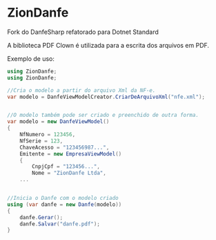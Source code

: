 # ZionDanfe
Fork do DanfeSharp refatorado para Dotnet Standard


A biblioteca PDF Clown é utilizada para a escrita dos arquivos em PDF.

Exemplo de uso:

```C#
using ZionDanfe;
using ZionDanfe;

//Cria o modelo a partir do arquivo Xml da NF-e.
var modelo = DanfeViewModelCreator.CriarDeArquivoXml("nfe.xml");


//O modelo também pode ser criado e preenchido de outra forma.
var modelo = new DanfeViewModel()
{
    NfNumero = 123456,
    NfSerie = 123,
    ChaveAcesso = "123456987...",
    Emitente = new EmpresaViewModel()
    {
        CnpjCpf = "123456...",
        Nome = "ZionDanfe Ltda",    
	...


//Inicia o Danfe com o modelo criado
using (var danfe = new Danfe(modelo))
{
	danfe.Gerar();
	danfe.Salvar("danfe.pdf");
}
```
